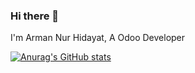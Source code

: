### Hi there 👋

I'm Arman Nur Hidayat, A Odoo Developer




[![Anurag's GitHub stats](https://github-readme-stats.vercel.app/api?username=armannurhidayat)](https://github.com/kadantte/github-readme-stats)

